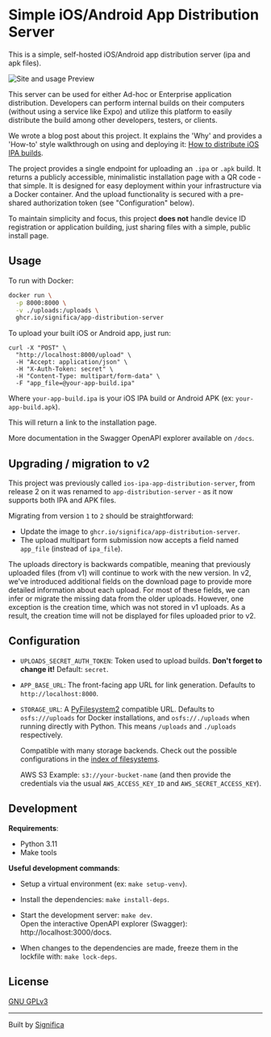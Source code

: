 # Simple iOS/Android App Distribution Server

This is a simple, self-hosted iOS/Android app distribution server (ipa and apk files).

![Site and usage Preview](images/preview.png)

This server can be used for either Ad-hoc or Enterprise application distribution.
Developers can perform internal builds on their computers (without using a service like Expo)
and utilize this platform to easily distribute the build among other developers, testers,
or clients.

We wrote a blog post about this project. It explains the 'Why' and provides a 'How-to' style
walkthrough on using and deploying it: [How to distribute iOS IPA builds][blog post].

The project provides a single endpoint for uploading an `.ipa` or `.apk` build. It returns a
publicly accessible, minimalistic installation page with a QR code - that simple. It is designed
for easy deployment within your infrastructure via a Docker container. And the upload functionality
is secured with a pre-shared authorization token (see "Configuration" below).

To maintain simplicity and focus, this project **does not** handle device ID registration or
application building, just sharing files with a simple, public install page.

## Usage

To run with Docker:

```sh
docker run \
  -p 8000:8000 \
  -v ./uploads:/uploads \
  ghcr.io/significa/app-distribution-server
```

To upload your built iOS or Android app, just run:

```
curl -X "POST" \
  "http://localhost:8000/upload" \
  -H "Accept: application/json" \
  -H "X-Auth-Token: secret" \
  -H "Content-Type: multipart/form-data" \
  -F "app_file=@your-app-build.ipa"
```

Where `your-app-build.ipa` is your iOS IPA build or Android APK (ex: `your-app-build.apk`).

This will return a link to the installation page.

More documentation in the Swagger OpenAPI explorer available on `/docs`.

## Upgrading / migration to v2

This project was previously called `ios-ipa-app-distribution-server`, from release 2 on it was
renamed to `app-distribution-server` - as it now supports both IPA and APK files.

Migrating from version `1` to `2` should be straightforward:

- Update the image to `ghcr.io/significa/app-distribution-server`.
- The upload multipart form submission now accepts a field named `app_file` (instead of `ipa_file`).

The uploads directory is backwards compatible, meaning that previously uploaded files (from v1) will
continue to work with the new version. In v2, we've introduced additional fields on the download
page to provide more detailed information about each upload. For most of these fields, we can infer
or migrate the missing data from the older uploads. However, one exception is the creation time,
which was not stored in v1 uploads. As a result, the creation time will not be displayed for files
uploaded prior to v2.

## Configuration

- `UPLOADS_SECRET_AUTH_TOKEN`: Token used to upload builds. **Don't forget to change it!**
  Default: `secret`.

- `APP_BASE_URL`: The front-facing app URL for link generation.
  Defaults to `http://localhost:8000`.

- `STORAGE_URL`: A [PyFilesystem2](https://github.com/PyFilesystem/pyfilesystem2) compatible URL.
  Defaults to `osfs:///uploads` for Docker installations, and `osfs://./uploads` when running
  directly with Python. This means `/uploads` and `./uploads` respectively.  

  Compatible with many storage backends. Check out the possible configurations in the
  [index of filesystems](https://www.pyfilesystem.org/page/index-of-filesystems/).
  
  AWS S3 Example: `s3://your-bucket-name` (and then provide the credentials via the usual
  `AWS_ACCESS_KEY_ID` and `AWS_SECRET_ACCESS_KEY`).

## Development

**Requirements**:

- Python 3.11
- Make tools

**Useful development commands**:

- Setup a virtual environment (ex: `make setup-venv`).

- Install the dependencies: `make install-deps`.

- Start the development server: `make dev`.  
  Open the interactive OpenAPI explorer (Swagger): http://localhost:3000/docs.

- When changes to the dependencies are made, freeze them in the lockfile with: `make lock-deps`.

## License

[GNU GPLv3](./LICENSE)

---

Built by [Significa](https://significa.co)


[Blog post]: https://significa.co/blog/how-to-distribute-ios-ipa-builds
